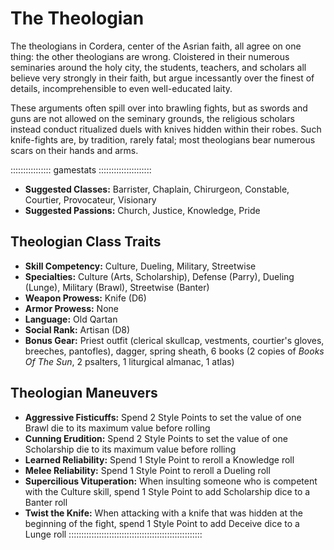 # The Theologian

The theologians in Cordera, center of the Asrian faith, all agree on one
thing: the other theologians are wrong. Cloistered in their numerous
seminaries around the holy city, the students, teachers, and scholars
all believe very strongly in their faith, but argue incessantly over the
finest of details, incomprehensible to even well-educated laity.

These arguments often spill over into brawling fights, but as swords and
guns are not allowed on the seminary grounds, the religious scholars
instead conduct ritualized duels with knives hidden within their robes.
Such knife-fights are, by tradition, rarely fatal; most theologians bear
numerous scars on their hands and arms.

:::::::::::::::: gamestats :::::::::::::::::::::
- **Suggested Classes:** Barrister, Chaplain, Chirurgeon, Constable, Courtier, Provocateur, Visionary
- **Suggested Passions:** Church, Justice, Knowledge, Pride

## Theologian Class Traits

- **Skill Competency:** Culture, Dueling, Military, Streetwise
- **Specialties:** Culture (Arts, Scholarship), Defense (Parry), Dueling (Lunge), Military (Brawl), Streetwise (Banter)
- **Weapon Prowess:** Knife (D6)
- **Armor Prowess:** None
- **Language:** Old Qartan
- **Social Rank:** Artisan (D8)
- **Bonus Gear:** Priest outfit (clerical skullcap, vestments, courtier's
gloves, breeches, pantofles), dagger, spring sheath, 6 books (2 copies
of *Books Of The Sun*, 2 psalters, 1 liturgical almanac, 1 atlas)

## Theologian Maneuvers

- **Aggressive Fisticuffs:** Spend 2 Style Points to set the value of one Brawl die to its maximum value before rolling
- **Cunning Erudition:** Spend 2 Style Points to set the value of one Scholarship die to its maximum value before rolling
- **Learned Reliability:** Spend 1 Style Point to reroll a Knowledge roll
- **Melee Reliability:** Spend 1 Style Point to reroll a Dueling roll
- **Supercilious Vituperation:** When insulting someone who is competent with the Culture skill, spend 1 Style Point to add Scholarship dice to a Banter roll
- **Twist the Knife:** When attacking with a knife that was hidden at the beginning of the fight, spend 1 Style Point to add Deceive dice to a
Lunge roll
:::::::::::::::::::::::::::::::::::::::::::::::::::::
